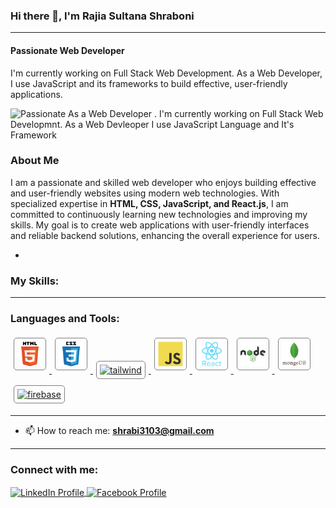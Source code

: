 ### Hi there 👋, I'm Rajia Sultana Shraboni
----------------------------------

#### Passionate Web Developer 
I'm currently working on Full Stack Web Development. As a Web Developer, I use JavaScript and its frameworks to build effective, user-friendly applications.

![Passionate As a Web Developer . I'm currently working on Full Stack Web Developmnt. As a Web Devleoper I use JavaScript Language and It's Framework](https://media.licdn.com/dms/image/v2/D5616AQE3tOL_neJF3w/profile-displaybackgroundimage-shrink_350_1400/profile-displaybackgroundimage-shrink_350_1400/0/1704393950168?e=1736380800&v=beta&t=DHevVgpbdlCCcc9LI26A-SDAk6TtxmJqIKnKrZRHyQU)



### About Me
I am a passionate and skilled web developer who enjoys building effective and user-friendly websites using modern web technologies. With specialized expertise in **HTML, CSS, JavaScript, and React.js**, I am committed to continuously learning new technologies and improving my skills. My goal is to create web applications with user-friendly interfaces and reliable backend solutions, enhancing the overall experience for users.

-

### My Skills:
--------------------------------

<style>
  .icon-style {
    border: 1px solid gray;
    padding: 5px;
    margin: 5px;
    border-radius: 5px;
  }
</style>

<h3 align="left">Languages and Tools:</h3>
<p align="left"> 
  <a href="https://www.w3.org/html/" target="_blank" rel="noreferrer"> 
    <img src="https://raw.githubusercontent.com/devicons/devicon/master/icons/html5/html5-original-wordmark.svg" alt="html5" width="40" height="40" class="icon-style"/> 
  </a> 
  <a href="https://www.w3schools.com/css/" target="_blank" rel="noreferrer"> 
    <img src="https://raw.githubusercontent.com/devicons/devicon/master/icons/css3/css3-original-wordmark.svg" alt="css3" width="40" height="40" class="icon-style"/> 
  </a> 
  <a href="https://tailwindcss.com/" target="_blank" rel="noreferrer"> 
    <img src="https://www.vectorlogo.zone/logos/tailwindcss/tailwindcss-icon.svg" alt="tailwind" width="40" height="40" class="icon-style"/> 
  </a> 
  <a href="https://developer.mozilla.org/en-US/docs/Web/JavaScript" target="_blank" rel="noreferrer"> 
    <img src="https://raw.githubusercontent.com/devicons/devicon/master/icons/javascript/javascript-original.svg" alt="javascript" width="40" height="40" class="icon-style"/> 
  </a> 
  <a href="https://reactjs.org/" target="_blank" rel="noreferrer"> 
    <img src="https://raw.githubusercontent.com/devicons/devicon/master/icons/react/react-original-wordmark.svg" alt="react" width="40" height="40" class="icon-style"/> 
  </a> 
  <a href="https://nodejs.org" target="_blank" rel="noreferrer"> 
    <img src="https://raw.githubusercontent.com/devicons/devicon/master/icons/nodejs/nodejs-original-wordmark.svg" alt="nodejs" width="40" height="40" class="icon-style"/> 
  </a> 
  <a href="https://www.mongodb.com/" target="_blank" rel="noreferrer"> 
    <img src="https://raw.githubusercontent.com/devicons/devicon/master/icons/mongodb/mongodb-original-wordmark.svg" alt="mongodb" width="40" height="40" class="icon-style"/> 
  </a> 
  <a href="https://firebase.google.com/" target="_blank" rel="noreferrer"> 
    <img src="https://www.vectorlogo.zone/logos/firebase/firebase-icon.svg" alt="firebase" width="40" height="40" class="icon-style"/> 
  </a> 
</p>



-------------------------------

- 📫 How to reach me: **shrabi3103@gmail.com**

----------------------------

### Connect with me:
<p align="left">
  <a href="https://www.linkedin.com/in/rajia-sultana-shraboni-17096327b/" target="_blank" rel="noreferrer">
    <img align="center" src="https://raw.githubusercontent.com/rahuldkjain/github-profile-readme-generator/master/src/images/icons/Social/linked-in-alt.svg" alt="LinkedIn Profile" height="30" width="40" />
  </a>
  <a href="https://www.facebook.com/rajiasultana.shraboni" target="_blank" rel="noreferrer">
    <img align="center" src="https://raw.githubusercontent.com/rahuldkjain/github-profile-readme-generator/master/src/images/icons/Social/facebook.svg" alt="Facebook Profile" height="30" width="40" />
  </a>
</p>
